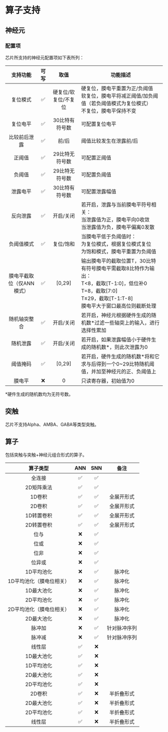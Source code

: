 # 算子支持

## 神经元

### 配置项

芯片所支持的神经元配置项如下表所列：

|         支持功能          | 可写 |         取值         | 功能描述                                                                                                                                                                        |
| :-----------------------: | :--: | :------------------: | ------------------------------------------------------------------------------------------------------------------------------------------------------------------------------- |
|         复位模式          |  ✅  | 硬复位/软复位/不复位 | 硬复位，膜电平重置为正/负阈值<br />软复位，膜电平将减正阈值/加负阈值（若负阈值模式为复位模式）<br />不复位，膜电平保持不变                                                      |
|         复位电平          |  ✅  |    30比特有符号数    | 可配置复位电平                                                                                                                                                                  |
|       比较前后泄露        |  ✅  |        前/后         | 阈值比较发生在泄露前/后                                                                                                                                                         |
|          正阈值           |  ✅  |    29比特无符号数    | 可配置正阈值                                                                                                                                                                    |
|          负阈值           |  ✅  |    29比特无符号数    | 可配置负阈值                                                                                                                                                                    |
|         泄露电平          |  ✅  |    30比特有符号数    | 可配置泄露幅值                                                                                                                                                                  |
|         反向泄露          |  ✅  |      开启/关闭       | 若开启，泄露与当前膜电平符号相关：<br />当泄露值为正，膜电平向0收敛<br />当泄露值为负，膜电平偏离0发散                                                                          |
|        负阈值模式         |  ✅  |      复位/饱和       | 当膜电平低于负阈值时：<br />为复位模式，根据复位模式复位<br />为饱和模式，膜电平重置为负阈值                                                                                    |
| 膜电平截取位（仅ANN模式） |  ✅  |        [0,29]        | 输出膜电平的截取位置T，30比特有符号膜电平需截取8比特作为输出：<br />T<8，截取[T-1:0]，低位补0 <br />T=8，截取[7:0]<br />T≤29，截取[T-1:T-8]<br />膜电平大于窗口最高位则截断处理 |
|       随机轴突整合        |  ✅  |      开启/关闭       | 若开启，神经元根据硬件生成的随机数\*过滤一些轴突上的输入，进行选择性累加                                                                                                        |
|         随机泄露          |  ✅  |      开启/关闭       | 若开启，如果泄露幅值小于硬件生成的随机数\*，则此次泄露为0                                                                                                                       |
|         阈值掩码          |  ✅  |        [0,29]        | 若开启，硬件生成的随机数\*将和它求与后得到一个0\~29比特随机阈值，并加至神经元的正、负阈值上                                                                                     |
|          膜电平           |  ❌  |          0           | 只读寄存器，初始值为0                                                                                                                                                           |

\*硬件生成的随机数均为无符号数。

## 突触

芯片不支持Alpha、AMBA、GABA等类型突触。

## 算子

包括突触与突触+神经元组合形式的算子。

|         算子类型         | ANN | SNN |     备注     |
| :----------------------: | :-: | :-: | :----------: |
|          全连接          | ✅  | ✅  |              |
|        2D矩阵乘法        | ✅  | ✅  |              |
|          1D卷积          | ✅  | ✅  |  全展开形式  |
|          2D卷积          | ✅  | ✅  |  全展开形式  |
|        1D转置卷积        | ✅  | ✅  |  全展开形式  |
|        2D转置卷积        | ✅  | ✅  |  全展开形式  |
|           位与           | ❌  | ✅  |              |
|           位或           | ❌  | ✅  |              |
|           位非           | ❌  | ✅  |              |
|          位异或          | ❌  | ✅  |              |
|        1D平均池化        | ❌  | ✅  |    脉冲化    |
| 1D平均池化（膜电位相关） | ❌  | ✅  |    脉冲化    |
|        1D最大池化        | ❌  | ✅  |    脉冲化    |
|        2D平均池化        | ❌  | ✅  |    脉冲化    |
| 2D平均池化（膜电位相关） | ❌  | ✅  |    脉冲化    |
|        2D最大池化        | ❌  | ✅  |    脉冲化    |
|          脉冲加          | ❌  | ✅  | 针对脉冲序列 |
|          脉冲减          | ❌  | ✅  | 针对脉冲序列 |
|          线性层          | ✅  | ❌  |              |
|        1D最大池化        | ✅  | ❌  |              |
|        1D平均池化        | ✅  | ❌  |              |
|        2D最大池化        | ✅  | ❌  |              |
|        2D平均池化        | ✅  | ❌  |              |
|          2D卷积          | ✅  | ❌  |  半折叠形式  |
|        2D最大池化        | ✅  | ❌  |  半折叠形式  |
|        2D平均池化        | ✅  | ❌  |  半折叠形式  |
|          线性层          | ✅  | ❌  |  半折叠形式  |

